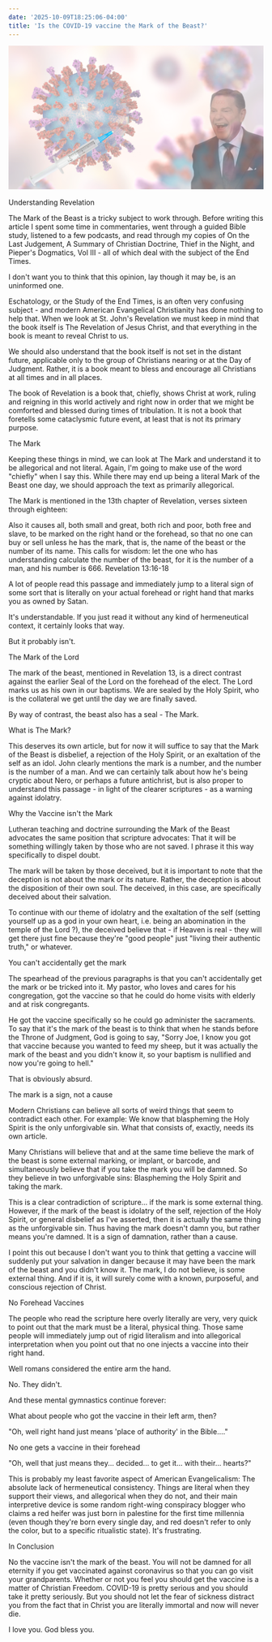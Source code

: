 ```yaml
---
date: '2025-10-09T18:25:06-04:00'
title: 'Is the COVID-19 vaccine the Mark of the Beast?'
---
```

![COVID-19](vaccine.png)

Understanding Revelation

The Mark of the Beast is a tricky subject to work through. Before writing this article I spent some time in commentaries, went through a guided Bible study, listened to a few podcasts, and read through my copies of On the Last Judgement, A Summary of Christian Doctrine, Thief in the Night, and Pieper's Dogmatics, Vol III - all of which deal with the subject of the End Times.

I don't want you to think that this opinion, lay though it may be, is an uninformed one.

Eschatology, or the Study of the End Times, is an often very confusing subject - and modern American Evangelical Christianity has done nothing to help that. When we look at St. John's Revelation we must keep in mind that the book itself is The Revelation of Jesus Christ, and that everything in the book is meant to reveal Christ to us.

We should also understand that the book itself is not set in the distant future, applicable only to the group of Christians nearing or at the Day of Judgment. Rather, it is a book meant to bless and encourage all Christians at all times and in all places.

The book of Revelation is a book that, chiefly, shows Christ at work, ruling and reigning in this world actively and right now in order that we might be comforted and blessed during times of tribulation. It is not a book that foretells some cataclysmic future event, at least that is not its primary purpose.

The Mark

Keeping these things in mind, we can look at The Mark and understand it to be allegorical and not literal. Again, I'm going to make use of the word "chiefly" when I say this. While there may end up being a literal Mark of the Beast one day, we should approach the text as primarily allegorical.

The Mark is mentioned in the 13th chapter of Revelation, verses sixteen through eighteen:

Also it causes all, both small and great, both rich and poor, both free and slave, to be marked on the right hand or the forehead, so that no one can buy or sell unless he has the mark, that is, the name of the beast or the number of its name. This calls for wisdom: let the one who has understanding calculate the number of the beast, for it is the number of a man, and his number is 666.
Revelation 13:16-18

A lot of people read this passage and immediately jump to a literal sign of some sort that is literally on your actual forehead or right hand that marks you as owned by Satan.

It's understandable. If you just read it without any kind of hermeneutical context, it certainly looks that way.

But it probably isn't.

The Mark of the Lord

The mark of the beast, mentioned in Revelation 13, is a direct contrast against the earlier Seal of the Lord on the forehead of the elect. The Lord marks us as his own in our baptisms. We are sealed by the Holy Spirit, who is the collateral we get until the day we are finally saved.

By way of contrast, the beast also has a seal - The Mark.

What is The Mark?

This deserves its own article, but for now it will suffice to say that the Mark of the Beast is disbelief, a rejection of the Holy Spirit, or an exaltation of the self as an idol. John clearly mentions the mark is a number, and the number is the number of a man. And we can certainly talk about how he's being cryptic about Nero, or perhaps a future antichrist, but is also proper to understand this passage - in light of the clearer scriptures - as a warning against idolatry.

Why the Vaccine isn't the Mark

Lutheran teaching and doctrine surrounding the Mark of the Beast advocates the same position that scripture advocates: That it will be something willingly taken by those who are not saved. I phrase it this way specifically to dispel doubt.

The mark will be taken by those deceived, but it is important to note that the deception is not about the mark or its nature. Rather, the deception is about the disposition of their own soul. The deceived, in this case, are specifically deceived about their salvation.

To continue with our theme of idolatry and the exaltation of the self (setting yourself up as a god in your own heart, i.e. being an abomination in the temple of the Lord ?), the deceived believe that - if Heaven is real - they will get there just fine because they're "good people" just "living their authentic truth," or whatever.

You can't accidentally get the mark

The spearhead of the previous paragraphs is that you can't accidentally get the mark or be tricked into it. My pastor, who loves and cares for his congregation, got the vaccine so that he could do home visits with elderly and at risk congregants.

He got the vaccine specifically so he could go administer the sacraments. To say that it's the mark of the beast is to think that when he stands before the Throne of Judgment, God is going to say, "Sorry Joe, I know you got that vaccine because you wanted to feed my sheep, but it was actually the mark of the beast and you didn't know it, so your baptism is nullified and now you're going to hell."

That is obviously absurd.

The mark is a sign, not a cause

Modern Christians can believe all sorts of weird things that seem to contradict each other. For example: We know that blaspheming the Holy Spirit is the only unforgivable sin. What that consists of, exactly, needs its own article.

Many Christians will believe that and at the same time believe the mark of the beast is some external marking, or implant, or barcode, and simultaneously believe that if you take the mark you will be damned. So they believe in two unforgivable sins: Blaspheming the Holy Spirit and taking the mark.

This is a clear contradiction of scripture... if the mark is some external thing. However, if the mark of the beast is idolatry of the self, rejection of the Holy Spirit, or general disbelief as I've asserted, then it is actually the same thing as the unforgivable sin. Thus having the mark doesn't damn you, but rather means you're damned. It is a sign of damnation, rather than a cause.

I point this out because I don't want you to think that getting a vaccine will suddenly put your salvation in danger because it may have been the mark of the beast and you didn't know it. The mark, I do not believe, is some external thing. And if it is, it will surely come with a known, purposeful, and conscious rejection of Christ.

No Forehead Vaccines

The people who read the scripture here overly literally are very, very quick to point out that the mark must be a literal, physical thing. Those same people will immediately jump out of rigid literalism and into allegorical interpretation when you point out that no one injects a vaccine into their right hand.

Well romans considered the entire arm the hand.

No. They didn't.

And these mental gymnastics continue forever:

What about people who got the vaccine in their left arm, then?

"Oh, well right hand just means 'place of authority' in the Bible...."

No one gets a vaccine in their forehead

"Oh, well that just means they... decided... to get it... with their... hearts?"

This is probably my least favorite aspect of American Evangelicalism: The absolute lack of hermeneutical consistency. Things are literal when they support their views, and allegorical when they do not, and their main interpretive device is some random right-wing conspiracy blogger who claims a red heifer was just born in palestine for the first time millennia (even though they're born every single day, and red doesn't refer to only the color, but to a specific ritualistic state). It's frustrating.

In Conclusion

No the vaccine isn't the mark of the beast. You will not be damned for all eternity if you get vaccinated against coronavirus so that you can go visit your grandparents. Whether or not you feel you should get the vaccine is a matter of Christian Freedom. COVID-19 is pretty serious and you should take it pretty seriously. But you should not let the fear of sickness distract you from the fact that in Christ you are literally immortal and now will never die.

I love you. God bless you.
